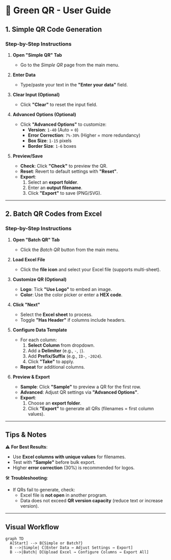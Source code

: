 # 📘 Green QR - User Guide  

## **1. Simple QR Code Generation**  
### **Step-by-Step Instructions**  
1. **Open "Simple QR" Tab**  
   - Go to the *Simple QR* page from the main menu.  

2. **Enter Data**  
   - Type/paste your text in the **"Enter your data"** field.  

3. **Clear Input (Optional)**  
   - Click **"Clear"** to reset the input field.  

4. **Advanced Options (Optional)**  
   - Click **"Advanced Options"** to customize:  
     - **Version**: `1-40` (Auto = `0`)  
     - **Error Correction**: `7%-30%` (Higher = more redundancy)  
     - **Box Size**: `1-15` pixels  
     - **Border Size**: `1-6` boxes  

5. **Preview/Save**  
   - **Check**: Click **"Check"** to preview the QR.  
   - **Reset**: Revert to default settings with **"Reset"**.  
   - **Export**:  
     1. Select an **export folder**.  
     2. Enter an **output filename**.  
     3. Click **"Export"** to save (PNG/SVG).  

---

## **2. Batch QR Codes from Excel**  
### **Step-by-Step Instructions**  
1. **Open "Batch QR" Tab**  
   - Click the *Batch QR* button from the main menu.  

2. **Load Excel File**  
   - Click the **file icon** and select your Excel file (supports multi-sheet).  

3. **Customize QR (Optional)**  
   - **Logo**: Tick **"Use Logo"** to embed an image.  
   - **Color**: Use the color picker or enter a **HEX code**.  

4. **Click "Next"**  
   - Select the **Excel sheet** to process.  
   - Toggle **"Has Header"** if columns include headers.  

5. **Configure Data Template**  
   - For each column:  
     1. **Select Column** from dropdown.  
     2. Add a **Delimiter** (e.g., `-`, `|`).  
     3. Add **Prefix/Suffix** (e.g., `ID-`, `-2024`).  
     4. Click **"Take"** to apply.  
   - **Repeat** for additional columns.  

6. **Preview & Export**  
   - **Sample**: Click **"Sample"** to preview a QR for the first row.  
   - **Advanced**: Adjust QR settings via **"Advanced Options"**.  
   - **Export**:  
     1. Choose an **export folder**.  
     2. Click **"Export"** to generate all QRs (filenames = first column values).  

---

## **Tips & Notes**  
⚠️ **For Best Results**:  
- Use **Excel columns with unique values** for filenames.  
- Test with **"Sample"** before bulk export.  
- Higher **error correction** (30%) is recommended for logos.  

🛠 **Troubleshooting**:  
- If QRs fail to generate, check:  
  - Excel file is **not open** in another program.  
  - Data does not exceed **QR version capacity** (reduce text or increase version).  

---

## **Visual Workflow**  
```mermaid
graph TD
  A[Start] --> B{Simple or Batch?}
  B -->|Simple| C[Enter Data → Adjust Settings → Export]
  B -->|Batch| D[Upload Excel → Configure Columns → Export All]
```

